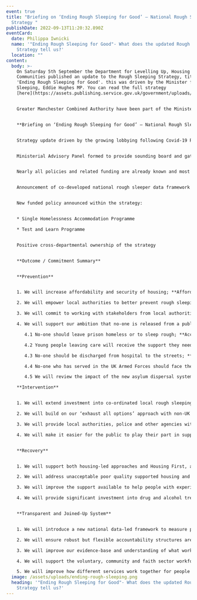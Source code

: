 ```yaml
---
event: true
title: "Briefing on ‘Ending Rough Sleeping for Good’ – National Rough Sleeper
  Strategy "
publishDate: 2022-09-13T11:20:32.890Z
eventCard:
  date: Philippa Iwnicki
  name: '"Ending Rough Sleeping for Good"- What does the updated Rough Sleeper
    Strategy tell us?'
  location: ""
content:
  body: >-
    On Saturday 5th September the Department for Levelling Up, Housing &
    Communities published an update to the Rough Sleeping Strategy, titled
    'Ending Rough Sleeping for Good'. this was driven by the Minister for Rough
    Sleeping, Eddie Hughes MP. You can read the full strategy
    [here](https://assets.publishing.service.gov.uk/government/uploads/system/uploads/attachment_data/file/1102408/20220903_Ending_rough_sleeping_for_good.pdf)


    Greater Manchester Combined Authority have been part of the Minister's Advisory Panel working on this for the last 18 months, and have put together this briefing to help us understand the changes and opportunities it presents.


    **Briefing on ‘Ending Rough Sleeping for Good’ – National Rough Sleeper Strategy**


    Strategy update driven by the growing lobbying following Covid-19 Response, in particular the Kerslake Commission, and the opportunity from 3 year Spending Review settlement


    Ministerial Advisory Panel formed to provide sounding board and gather recommendations 


    Nearly all policies and related funding are already known and most already allocated (with some under embargo up until this point – RSI, Housing First, RSAP)


    Announcement of co-developed national rough sleeper data framework with Centre for Homelessness Impact


    New funded policy announced within the strategy:


    * Single Homelessness Accommodation Programme 

    * Test and Learn Programme


    Positive cross-departmental ownership of the strategy


    **Outcome / Commitment Summary**


    **Prevention**


    1. We will increase affordability and security of housing; **Affordable Housing Programme (£1.5bn)** and Private Rented Sector reform

    2. We will empower local authorities to better prevent rough sleeping – including fully embedding the landmark Homelessness Reduction Act 2017; **Homelessness Prevention Grant (£316m 2022-23)**

    3. We will commit to working with stakeholders from local authorities and the service delivery sector to establish an operational risk assessment tool to assist with prevention of rough sleeping

    4. We will support our ambition that no-one is released from a public institution to the streets through the following commitments:

       4.1 No-one should leave prison homeless or to sleep rough; **Accommodation for Ex-Offenders**, Approved Premises expansion, Housing Specialists, Resettlement Passports

       4.2 Young people leaving care will receive the support they need to secure and maintain suitable accommodation; **targeted care leaver funding (£3.2m 2022-23)**

       4.3 No-one should be discharged from hospital to the streets; **Out of Hospital Care Programme**

       4.4 No-one who has served in the UK Armed Forces should face the need to sleep rough

       4.5 We will review the impact of the new asylum dispersal system on homelessness and rough sleeping

    **Intervention**


    1. We will extend investment into co-ordinated local rough sleeping services and ensure tailored support to meet individual needs, including through the **£500m Rough Sleeping Initiative 2022-25** and the **£10m Night Shelter Transformation Fund** to increase provision of quality single-room provision within the night shelter sector

    2. We will build on our ‘exhaust all options’ approach with non-UK nationals sleeping rough to make sure those who have restricted eligibility for public funds have a clear pathway off the streets; reform Rough Sleeping Support Service out of HO Immigration Enforcement

    3. We will provide local authorities, police and other agencies with the tools they need to work effectively together to address rough sleeping, protect the public and make communities feel safe for all; Vagrancy Act reform

    4. We will make it easier for the public to play their part in supporting people sleeping rough; Street Link service


    **Recovery**


    1. We will support both housing-led approaches and Housing First, and make sure specialist homes are in place for those experiencing rough sleeping; **Rough Sleeper Accommodation Programme (£433m), Big Society Capital social investment pilots (£15m)**, Homeless Link Fidelity Framework

    2. We will address unacceptable poor quality supported housing and increase supply, including through a new **£200m Single Homelessness Accommodation Programme** and **£20m Supported Housing Improvement Programme**

    3. We will improve the support available to help people with experience of rough sleeping into employment, refreshing the jobcentre offer through best practice and networks of homelessness leads and setting up a covenant with employers to support job opportunities

    4. We will provide significant investment into drug and alcohol treatment to support people experiencing rough sleeping and improve mental health provision; **£186.5m to expand Rough Sleeping Drug and Alcohol Treatment Grant**, **£53m in Drug Strategy to access accommodation to improvement treatment** and recovery outcomes


    **Transparent and Joined-Up System**


    1. We will introduce a new national data-led framework to measure progress towards ending rough sleeping

    2. We will ensure robust but flexible accountability structures are in place

    3. We will improve our evidence-base and understanding of what works to end rough sleeping; **£2.2m systems wide research programme**, **£12m Test and Learn Programme**

    4. We will support the voluntary, community and faith sector workforce to play their part alongside other delivery partners; **£7.3m VCFSE Grant Programme**

    5. We will improve how different services work together for people sleeping rough, particularly people facing multiple disadvantage, including supporting partners within the new Integrated Care Systems to develop joined-up local strategies that bring together housing, homelessness and healthcare; **£64m Changing Futures pilots**, NHS Duty to Cooperate
  image: /assets/uploads/ending-rough-sleeping.png
  heading: '"Ending Rough Sleeping for Good"- What does the updated Rough Sleeper
    Strategy tell us?'
---
```

